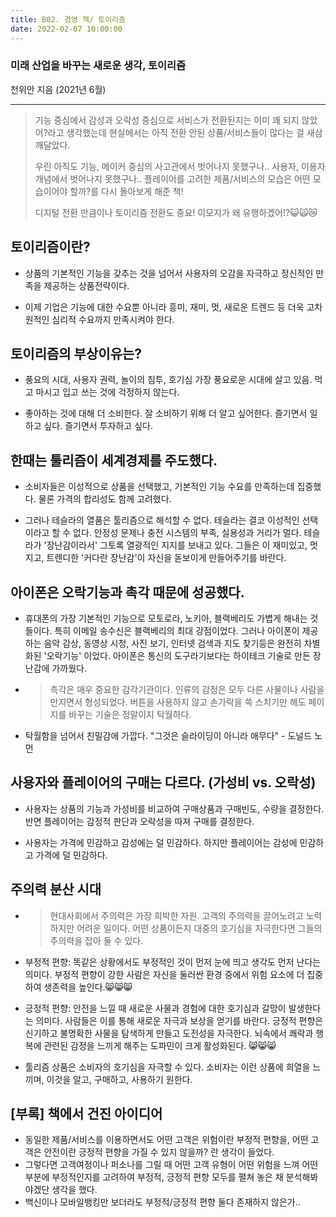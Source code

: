 ```yaml
---
title: B02. 경영 책/ 토이리즘
date: 2022-02-07 10:00:00
---
```


### 미래 산업을 바꾸는 새로운 생각, 토이리즘 
천위안 지음 (2021년 6월)

---

> 기능 중심에서 감성과 오락성 중심으로 서비스가 전환된지는 이미 꽤 되지 않았어?라고 생각했는데 현실에서는 아직 전환 안된 상품/서비스들이 많다는 걸 새삼 깨달았다. 
>
> 우린 아직도 기능, 메이커 중심의 사고관에서 벗어나지 못했구나.. 사용자, 이용자 개념에서 벗어나지 못했구나.. 플레이어를 고려한 제품/서비스의 모습은 어떤 모습이어야 할까?를 다시 돌아보게 해준 책! 
>
> 디지털 전환 만큼이나 토이리즘 전환도 중요! 이모지가 왜 유행하겠어!?😺🙀😿


## 토이리즘이란?

 - 상품의 기본적인 기능을 갖추는 것을 넘어서 사용자의 오감을 자극하고 정신적인 만족을 제공하는 상품전략이다. 

 - 이제 기업은 기능에 대한 수요뿐 아니라 흥미, 재미, 멋, 새로운 트렌드 등 더욱 고차원적인 심리적 수요까지 만족시켜야 한다.

## 토이리즘의 부상이유는?

- 풍요의 시대, 사용자 권력, 놀이의 침투, 호기심
가장 풍요로운 시대에 살고 있음. 먹고 마시고 입고 쓰는 것에 걱정하지 않는다. 

- 좋아하는 것에 대해 더 소비한다. 잘 소비하기 위해 더 알고 싶어한다. 즐기면서 일하고 싶다. 즐기면서 투자하고 싶다.

## 한때는 툴리즘이 세계경제를 주도했다. 

- 소비자들은 이성적으로 상품을 선택했고, 기본적인 기능 수요를 만족하는데 집중했다. 물론 가격의 합리성도 함께 고려했다. 

- 그러나 테슬라의 열품은 툴리즘으로 해석할 수 없다. 테슬라는 결코 이성적인 선택이라고 할 수 없다. 안정성 문제나 충전 시스템의 부족, 실용성과 거리가 멀다. 테슬라가 '장난감이라서' 그토록 열광적인 지지를 보내고 있다. 그들은 이 재미있고, 멋지고, 트렌디한 '커다란 장난감'이 자신을 돋보이게 만들어주기를 바란다.

## 아이폰은 오락기능과 촉각 때문에 성공했다.

- 휴대폰의 가장 기본적인 기능으로 모토로라, 노키아, 블랙베리도 가볍게 해내는 것들이다. 특히 이메일 송수신은 블랙베리의 최대 강점이었다. 그러나 아이폰이 제공하는 음악 감상, 동영상 시청, 사진 보기, 인터넷 검색과 지도 찾기등은 완전히 차별화된 '오락기능' 이었다. 아이폰은 통신의 도구라기보다는 하이테크 기술로 만든 장난감에 가까웠다.

- >촉각은 매우 중요한 감각기관이다. 인류의 감정은 모두 다른 사물이나 사람을 만지면서 형성되었다. 버튼을 사용하지 않고 손가락을 쓱 스치기만 해도 페이지를 바꾸는 기술은 정말이지 탁월하다. 
- 탁월함을 넘어서 친밀감에 가깝다. "그것은 슬라이딩이 아니라 애무다" - 도널드 노먼

## 사용자와 플레이어의 구매는 다르다. (가성비 vs. 오락성)

- 사용자는 상품의 기능과 가성비를 비교하여 구매상품과 구매빈도, 수량을 결정한다. 반면 플레이어는 감정적 판단과 오락성을 따져 구매를 결정한다.

- 사용자는 가격에 민감하고 감성에는 덜 민감하다. 하지만 플레이어는 감성에 민감하고 가격에 덜 민감하다.

## 주의력 분산 시대

- > 현대사회에서 주의력은 가장 희박한 자원. 고객의 주의력을 끌어노려고 노력하지만 어려운 일이다. 어떤 상품이든지 대중의 호기심을 자극한다면 그들의 주의력을 잡아 둘 수 있다. 

- 부정적 편향: 똑같은 상황에서도 부정적인 것이 먼저 눈에 띄고 생각도 먼저 난다는 의미다. 부정적 편향이 강한 사람은 자신을 둘러싼 환경 중에서 위험 요소에 더 집중하여 생존력을 높인다.😸😸😸

- 긍정적 편향: 안전을 느낄 때 새로운 사물과 경험에 대한 호기심과 갈망이 발생한다는 의미다. 사람들은 이를 통해 새로운 자극과 보상을 얻기를 바란다. 긍정적 편향은 신기하고 불명확한 사물을 탐색하게 만들고 도전성을 자극한다. 뇌속에서 쾌락과 행복에 관련된 감정을 느끼게 해주는 도파민이 크게 활성화된다. 😸😸😸

- 툴리즘 상품은 소비자의 호기심을 자극할 수 있다. 소비자는 이런 상품에 희열을 느끼며, 이것을 알고, 구매하고, 사용하기 원한다.

## [부록] 책에서 건진 아이디어

- 동일한 제품/서비스를 이용하면서도 어떤 고객은 위험이란 부정적 편향을, 어떤 고객은 안전이란 긍정적 편향을 가질 수 있지 않을까? 란 생각이 들었다.
- 그렇다면 고객여정이나 퍼소나를 그릴 때 어떤 고객 유형이 어떤 위험을 느껴 어떤 부분에 부정적인지를 고려하여 부정적, 긍정적 편향 모두를 펼쳐 놓은 채 분석해봐야겠단 생각을 했다.
- 백신이나 모바일뱅킹만 보더라도 부정적/긍정적 편향 둘다 존재하지 않은가..
